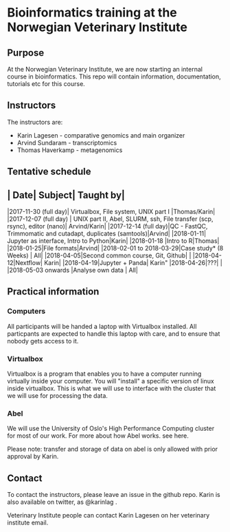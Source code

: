 # Bioinformatics training at the Norwegian Veterinary Institute


## Purpose
At the Norwegian Veterinary Institute, we are now starting an internal course in bioinformatics. This 
repo will contain information, documentation, tutorials etc for this course.


## Instructors

The instructors are:

  * Karin Lagesen - comparative genomics and main organizer
  * Arvind Sundaram - transcriptomics
  * Thomas Haverkamp - metagenomics


## Tentative schedule


| Date| Subject| Taught by|
----------------------------
|2017-11-30 (full day)| Virtualbox, File system, UNIX part I |Thomas/Karin|
|2017-12-07 (full day) | UNIX part II, Abel, SLURM, ssh, File transfer (scp, rsync), editor (nano)| Arvind/Karin|
|2017-12-14 (full day)|QC - FastQC, Trimmomatic and cutadapt, duplicates (samtools)|Arvind|
|2018-01-11| Jupyter as interface, Intro to Python|Karin|
|2018-01-18 |Intro to R|Thomas|
|2018-01-25|File formats|Arvind|
|2018-02-01 to 2018-03-29|Case study* (8 Weeks) | All|
|2018-04-05|Second common course, Git, Github| |
|2018-04-12|Nextflow| Karin|
|2018-04-19|Jupyter + Panda| Karin"
|2018-04-26|???| | 
|2018-05-03 onwards |Analyse own data | All|


## Practical information

### Computers

All participants will be handed a laptop with Virtualbox installed. All 
particpants are expected to handle this laptop with care, and to ensure that
nobody gets access to it. 

### Virtualbox
Virtualbox is a program that enables you to have a computer running virtually
inside your computer. You will "install" a specific version of linux inside
virtualbox. This is what we will use to interface with the cluster that we will
use for processing the data.


### Abel
We will use the University of Oslo's High Performance Computing cluster for 
most of our work. For more about how Abel works. see here.

Please note: transfer and storage of data on abel is only allowed with prior
approval by Karin.


## Contact

To contact the instructors, please leave an issue in the github repo. Karin is 
also available on twitter, as @karinlag .

Veterinary Institute people can contact Karin Lagesen on her veterinary 
institute email.

